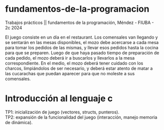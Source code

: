 # fundamentos-de-la-programacion
Trabajos prácticos || fundamentos de la programación, Méndez - FIUBA - 2c 2024

El juego consiste en un día en el restaurant. Los comensales van llegando y se sentarán en las mesas disponibles,
el mozo debe acercarse a cada mesa para tomar los pedidos de las mismas, y llevar esos pedidos hasta la cocina para
que se preparen. Luego de que haya pasado tiempo de preparación de cada pedido, el mozo deberá ir a buscarlos y
llevarlos a la mesa correspondiente. En el medio, el mozo deberá tener cuidado con los charcos, limpiándolos de ser
necesario, y deberá estar atento de matar a las cucarachas que puedan aparecer para que no moleste a sus comensales.

# Introducción al lenguaje c
TP1: inicialización de juego (vectores, structs, punteros).<br>
TP2: expansión de la funcionalidad del juego (interacción, manejo memoria de dinámica).
